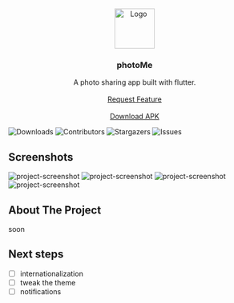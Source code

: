 <br/>
<p align="center">
  <a href="https://github.com/jhonny1994/photoMe">
    <img src="https://i.ibb.co/FYDGzK7/logo.png" alt="Logo" width="80" height="80">
  </a>

  <h3 align="center">photoMe</h3>

  <p align="center">
   A photo sharing app built with flutter.
    <br/>
    <br/>
    <a href="https://github.com/jhonny1994/photoMe/issues">Request Feature</a>
    <br/>
    <br/>
    <a href="https://drive.proton.me/urls/1DKSNJEHZW#tQjmoHJg8VYn">Download APK</a>
  </p>
</p>

![Downloads](https://img.shields.io/github/downloads/jhonny1994/photoMe/total) ![Contributors](https://img.shields.io/github/contributors/jhonny1994/photoMe?color=dark-green) ![Stargazers](https://img.shields.io/github/stars/jhonny1994/photoMe?style=social) ![Issues](https://img.shields.io/github/issues/jhonny1994/photoMe)

## Screenshots

<img src="https://i.ibb.co/VHjkFN9/1.png" alt="project-screenshot"> <img src="https://i.ibb.co/74XbYD8/2.png" alt="project-screenshot"> <img src="https://i.ibb.co/JQSVr3Q/3.png" alt="project-screenshot"> <img src="https://i.ibb.co/f0XjNW3/4.png" alt="project-screenshot">

## About The Project

soon

## Next steps

- [ ] internationalization
- [ ] tweak the theme
- [ ] notifications
